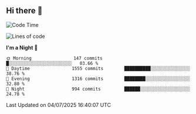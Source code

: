 ## Hi there 👋

<!--
**Wangmerlyn/Wangmerlyn** is a ✨ _special_ ✨ repository because its `README.md` (this file) appears on your GitHub profile.

Here are some ideas to get you started:

- 🔭 I’m currently working on ...
- 🌱 I’m currently learning ...
- 👯 I’m looking to collaborate on ...
- 🤔 I’m looking for help with ...
- 💬 Ask me about ...
- 📫 How to reach me: ...
- 😄 Pronouns: ...
- ⚡ Fun fact: ...
-->
<!--START_SECTION:waka-->
![Code Time](http://img.shields.io/badge/Code%20Time-402%20hrs%206%20mins-blue)

![Lines of code](https://img.shields.io/badge/From%20Hello%20World%20I%27ve%20Written-20.1%20million%20lines%20of%20code-blue)

**I'm a Night 🦉** 

```text
🌞 Morning                147 commits         █░░░░░░░░░░░░░░░░░░░░░░░░   03.66 % 
🌆 Daytime                1555 commits        ██████████░░░░░░░░░░░░░░░   38.76 % 
🌃 Evening                1316 commits        ████████░░░░░░░░░░░░░░░░░   32.80 % 
🌙 Night                  994 commits         ██████░░░░░░░░░░░░░░░░░░░   24.78 % 
```



 Last Updated on 04/07/2025 16:40:07 UTC
<!--END_SECTION:waka-->
